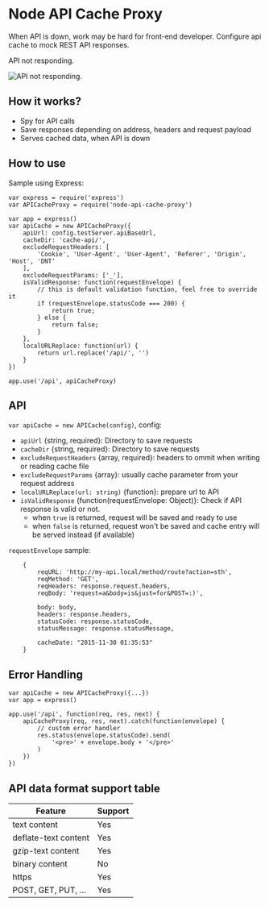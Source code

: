 Node API Cache Proxy
======
When API is down, work may be hard for front-end developer.
Configure api cache to mock REST API responses.

API not responding.

![API not responding.](docs/OqWCFTn.gif)

How it works?
------
- Spy for API calls
- Save responses depending on address, headers and request payload
- Serves cached data, when API is down


How to use
------

Sample using Express:
```
var express = require('express')
var APICacheProxy = require('node-api-cache-proxy')

var app = express()
var apiCache = new APICacheProxy({
	apiUrl: config.testServer.apiBaseUrl,
	cacheDir: 'cache-api/',
	excludeRequestHeaders: [
		'Cookie', 'User-Agent', 'User-Agent', 'Referer', 'Origin', 'Host', 'DNT'
	],
	excludeRequestParams: ['_'],
	isValidResponse: function(requestEnvelope) {
		// this is default validation function, feel free to override it
		if (requestEnvelope.statusCode === 200) {
			return true;
		} else {
			return false;
		}
	},
	localURLReplace: function(url) {
		return url.replace('/api/', '')
	}
})

app.use('/api', apiCacheProxy)
```


API
------
`var apiCache = new APICache(config)`, config:
- `apiUrl` {string, required}: Directory to save requests
- `cacheDir` {string, required}: Directory to save requests
- `excludeRequestHeaders` {array, required}: headers to ommit when writing or reading cache file
- `excludeRequestParams` {array}: usually cache parameter from your request address
- `localURLReplace(url: string)` {function}: prepare url to API
- `isValidResponse` {function(requestEnvelope: Object)}: Check if API response is valid or not.
    - when `true` is returned, request will be saved and ready to use
    - when `false` is returned, request won't be saved and cache entry will be
      served instead (if available)

`requestEnvelope` sample:
```
	{
		reqURL: 'http://my-api.local/method/route?action=sth',
		reqMethod: 'GET',
		reqHeaders: response.request.headers,
		reqBody: 'request=a&body=is&just=for&POST=:)',

		body: body,
		headers: response.headers,
		statusCode: response.statusCode,
		statusMessage: response.statusMessage,

		cacheDate: "2015-11-30 01:35:53"
	}
```

Error Handling
------
```
var apiCache = new APICacheProxy({...})
var app = express()

app.use('/api', function(req, res, next) {
	apiCacheProxy(req, res, next).catch(function(envelope) {
		// custom error handler
		res.status(envelope.statusCode).send(
			'<pre>' + envelope.body + '</pre>'
		)
	})
})
```

API data format support table
------

| Feature               | Support       |
| --------------------- | ------------- |
| text content          | Yes           |
| deflate-text content  | Yes           |
| gzip-text content     | Yes           |
| binary content        | No            |
| https                 | Yes           |
| POST, GET, PUT, ...   | Yes           |
